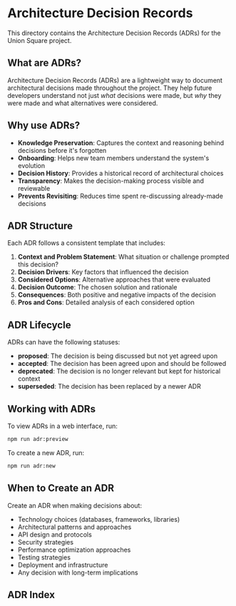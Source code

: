 # Architecture Decision Records

This directory contains the Architecture Decision Records (ADRs) for the Union Square project.

## What are ADRs?

Architecture Decision Records (ADRs) are a lightweight way to document architectural decisions made throughout the project. They help future developers understand not just *what* decisions were made, but *why* they were made and what alternatives were considered.

## Why use ADRs?

- **Knowledge Preservation**: Captures the context and reasoning behind decisions before it's forgotten
- **Onboarding**: Helps new team members understand the system's evolution
- **Decision History**: Provides a historical record of architectural choices
- **Transparency**: Makes the decision-making process visible and reviewable
- **Prevents Revisiting**: Reduces time spent re-discussing already-made decisions

## ADR Structure

Each ADR follows a consistent template that includes:

1. **Context and Problem Statement**: What situation or challenge prompted this decision?
2. **Decision Drivers**: Key factors that influenced the decision
3. **Considered Options**: Alternative approaches that were evaluated
4. **Decision Outcome**: The chosen solution and rationale
5. **Consequences**: Both positive and negative impacts of the decision
6. **Pros and Cons**: Detailed analysis of each considered option

## ADR Lifecycle

ADRs can have the following statuses:
- **proposed**: The decision is being discussed but not yet agreed upon
- **accepted**: The decision has been agreed upon and should be followed
- **deprecated**: The decision is no longer relevant but kept for historical context
- **superseded**: The decision has been replaced by a newer ADR

## Working with ADRs

To view ADRs in a web interface, run:
```bash
npm run adr:preview
```

To create a new ADR, run:
```bash
npm run adr:new
```

## When to Create an ADR

Create an ADR when making decisions about:
- Technology choices (databases, frameworks, libraries)
- Architectural patterns and approaches
- API design and protocols
- Security strategies
- Performance optimization approaches
- Testing strategies
- Deployment and infrastructure
- Any decision with long-term implications

## ADR Index

<!-- This index will be automatically maintained by log4brains -->
